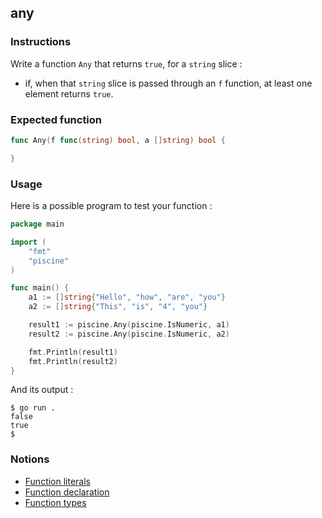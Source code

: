 ## any

### Instructions

Write a function `Any` that returns `true`, for a `string` slice :

- if, when that `string` slice is passed through an `f` function, at least one element returns `true`.

### Expected function

```go
func Any(f func(string) bool, a []string) bool {

}
```

### Usage

Here is a possible program to test your function :

```go
package main

import (
	"fmt"
	"piscine"
)

func main() {
	a1 := []string{"Hello", "how", "are", "you"}
	a2 := []string{"This", "is", "4", "you"}

	result1 := piscine.Any(piscine.IsNumeric, a1)
	result2 := piscine.Any(piscine.IsNumeric, a2)

	fmt.Println(result1)
	fmt.Println(result2)
}
```

And its output :

```console
$ go run .
false
true
$
```

### Notions

- [Function literals](https://golang.org/ref/spec#Function_literals)
- [Function declaration](https://golang.org/ref/spec#Function_declarations)
- [Function types](https://golang.org/ref/spec#Function_types)
